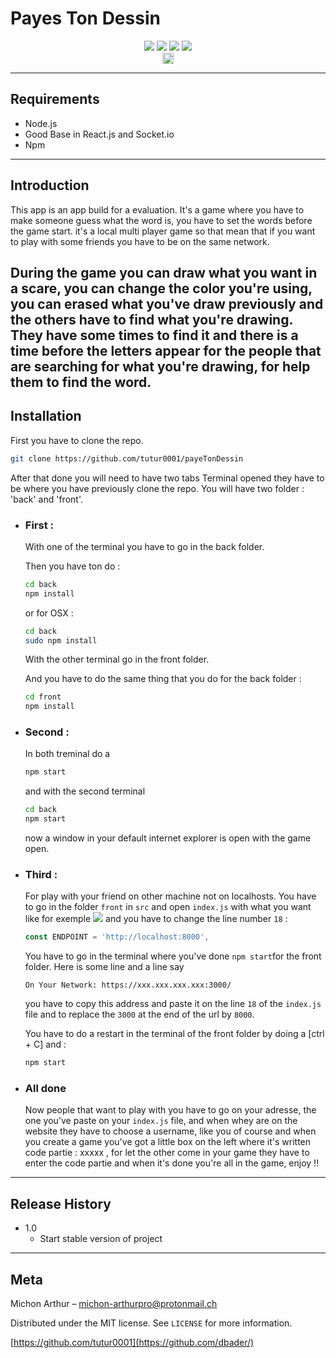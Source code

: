# Payes Ton Dessin
<div align="center">
<img src="https://img.shields.io/badge/node.js%20-%2343853D.svg?&style=for-the-badge&logo=node.js&logoColor=white"/>
<img src="https://img.shields.io/badge/javascript%20-%23323330.svg?&style=for-the-badge&logo=javascript&logoColor=%23F7DF1E"/>
<img src="https://img.shields.io/badge/react%20-%2320232a.svg?&style=for-the-badge&logo=react&logoColor=%2361DAFB"/>
<img src ="https://img.shields.io/badge/TypeScript-007ACC?style=for-the-badge&logo=typescript&logoColor=white" />
</div>
<div align="center">
<a href="https://badge.fury.io/js/react"><img src="https://badge.fury.io/js/react.svg" alt="npm version" height="18"></a>
</div>

---

## Requirements

* Node.js 
* Good Base in React.js and Socket.io
* Npm

---

## Introduction

This app is an app build for a evaluation. It's a game where you have to make someone guess what the word is, you have to set the words before the game start. it's a local multi player game so that mean that if you want to play with some friends you have to be on the same network.

During the game you can draw what you want in a scare, you can change the color you're using, you can erased what you've draw previously and the others have to find what you're drawing. They have some times to find it and there is a time before the letters appear for the people that are searching for what you're drawing, for help them to find the word.
---
## Installation

First you have to clone the repo.

```sh 
git clone https://github.com/tutur0001/payeTonDessin 
```

After that done you will need to have two tabs Terminal opened they have to be where you have previously clone the repo.
You will have two folder : 'back' and 'front'.

- ### First :
    With one of the terminal you have to go in the back folder.

    Then you have ton do :
    ```sh
    cd back
    npm install
    ```
    or for OSX :
    ```sh
    cd back
    sudo npm install
    ```
    With the other terminal go in the front folder.

    And you have to do the same thing that you do for the back folder : 
    ```sh
    cd front
    npm install
    ```

- ### Second : 
    In both treminal do a 
    ```sh
    npm start
    ``` 
    and with the second terminal
    ```sh 
    cd back 
    npm start
    ```
    now a window in your default internet explorer is open with the game open.

- ### Third :
    For play with your friend on other machine not on localhosts. You have to go in the folder `front`  in `src` and open `index.js` with what you want like for exemple  <a href="https://code.visualstudio.com/"><img src="https://img.shields.io/badge/-visualstudiocode-007ACC"></a> and you have to change the line number `18` :
    ```js
    const ENDPOINT = 'http://localhost:8000',
    ```
    You have to go in the terminal where you've done `npm start`for the front folder. Here is some line and a line say 

    `On Your Network: https://xxx.xxx.xxx.xxx:3000/`

    you have to copy this address and paste it on the line `18` of the `index.js` file and to replace the `3000` at the end of the url by `8000`. 
    
    You have to do a restart in the terminal of the front folder by doing a [ctrl + C] and :
    ```sh 
    npm start
    ```

- ### All done
    Now people that want to play with you have to go on your adresse, the one you've paste on your `index.js` file, and when whey are on the website they have to choose a username, like you of course and when you create a game you've got a little box on the left where it's written code partie : xxxxx , for let the other come in your game they have to enter the code partie and when it's done you're all in the game, enjoy !!
---
## Release History

* 1.0
    * Start stable version of project

---
## Meta

Michon Arthur – michon-arthurpro@protonmail.ch

Distributed under the MIT license. See ``LICENSE`` for more information.

[https://github.com/tutur0001](https://github.com/dbader/)